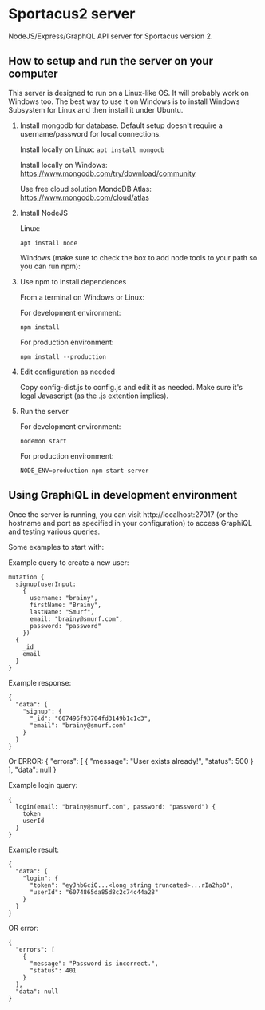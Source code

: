 # Sportacus2 server
NodeJS/Express/GraphQL API server for Sportacus version 2.

## How to setup and run the server on your computer
This server is designed to run on a Linux-like OS. It will probably work on Windows too. The best way to use it on Windows is to install Windows Subsystem for Linux and then install it under Ubuntu.

1. Install mongodb for database. Default setup doesn't require a username/password for local connections.
  
    Install locally on Linux:
    `apt install mongodb`
  
    Install locally on Windows:
    https://www.mongodb.com/try/download/community
	
	  Use free cloud solution MondoDB Atlas:
    https://www.mongodb.com/cloud/atlas

2. Install NodeJS
  
    Linux:
    
    `apt install node`
	
	  Windows (make sure to check the box to add node tools to your path so you can run npm):

3. Use npm to install dependences
    
    From a terminal on Windows or Linux:
	
    For development environment:
    
    `npm install`
	
    For production environment:
    
    `npm install --production`

4. Edit configuration as needed
    
    Copy config-dist.js to config.js and edit it as needed. Make sure it's legal Javascript (as the .js extention implies).

5. Run the server
    
    For development environment:
    
    `nodemon start`

	  For production environment:
    
    `NODE_ENV=production npm start-server`

## Using GraphiQL in development environment
Once the server is running, you can visit http://localhost:27017 (or the hostname and port as specified in your configuration) to access GraphiQL and testing various queries.

Some examples to start with:

Example query to create a new user:

    mutation {
      signup(userInput:
        {
          username: "brainy",
          firstName: "Brainy",
          lastName: "Smurf",
          email: "brainy@smurf.com",
          password: "password"
        })
      {
        _id
        email
      }
    }

Example response:

    {
      "data": {
        "signup": {
          "_id": "607496f93704fd3149b1c1c3",
          "email": "brainy@smurf.com"
        }
      }
    }

Or ERROR:
    {
      "errors": [
        {
          "message": "User exists already!",
          "status": 500
        }
      ],
      "data": null
    }
  
Example login query:

    {
      login(email: "brainy@smurf.com", password: "password") {
        token
        userId
      }
    }

Example result:

    {
      "data": {
        "login": {
          "token": "eyJhbGciO...<long string truncated>...rIa2hp8",
          "userId": "6074865da85d8c2c74c44a28"
        }
      }
    }

OR error:

    {
      "errors": [
        {
          "message": "Password is incorrect.",
          "status": 401
        }
      ],
      "data": null
    }

